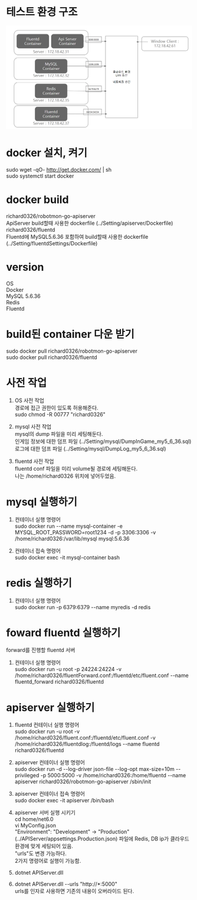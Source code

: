 # 테스트 환경 구조
![](./images/Network.PNG)    



# docker 설치, 켜기
sudo wget -qO- http://get.docker.com/ | sh  
sudo systemctl start docker  

# docker build  
richard0326/robotmon-go-apiserver  
ApiServer build할때 사용한 dockerfile (../Setting/apiserver/Dockerfile)  
richard0326/fluentd  
Fluentd에 MySQL5.6.36 포함하여 build할때 사용한 dockerfile (../Setting/fluentdSettings/Dockerfile)  

# version
OS  
Docker  
MySQL 5.6.36  
Redis  
Fluentd  

# build된 container 다운 받기
sudo docker pull richard0326/robotmon-go-apiserver  
sudo docker pull richard0326/fluentd  

# 사전 작업
1. OS 사전 작업  
경로에 접근 권한이 있도록 허용해준다.  
sudo chmod -R  00777 "richard0326"  
  
2. mysql 사전 작업  
mysql의 dump 파일을 미리 세팅해둔다.  
인게임 정보에 대한 덤프 파일 (../Setting/mysql/DumpInGame_my5_6_36.sql)  
로그에 대한 덤프 파일 (../Setting/mysql/DumpLog_my5_6_36.sql)  
  
3. fluentd 사전 작업  
fluentd conf 파일을 미리 volume될 경로에 세팅해둔다.  
나는 /home/richard0326 위치에 넣어두었음.  

# mysql 실행하기
1. 컨테이너 실행 명령어  
sudo docker run --name mysql-container -e MYSQL_ROOT_PASSWORD=root1234 -d -p 3306:3306 -v /home/richard0326:/var/lib/mysql mysql:5.6.36   

2. 컨테이너 접속 명령어  
sudo docker exec -it mysql-container bash   

# redis 실행하기
1. 컨테이너 실행 명령어  
sudo docker run -p 6379:6379 --name myredis -d redis  

# foward fluentd 실행하기  
forward를 진행할 fluentd 서버  
1. 컨테이너 실행 명령어  
sudo docker run -u root -p 24224:24224 -v /home/richard0326/fluentForward.conf:/fluentd/etc/fluent.conf --name fluentd_forward richard0326/fluentd  
  
# apiserver 실행하기
1. fluentd 컨테이너 실행 명령어  
sudo docker run -u root -v /home/richard0326/fluent.conf:/fluentd/etc/fluent.conf -v /home/richard0326/fluentdlog:/fluentd/logs --name fluentd richard0326/fluentd  

2. apiserver 컨테이너 실행 명령어  
sudo docker run -d --log-driver json-file --log-opt max-size=10m --privileged -p 5000:5000 -v /home/richard0326:/home/fluentd --name apiserver richard0326/robotmon-go-apiserver /sbin/init  

3. apiserver 컨테이너 접속 명령어  
sudo docker exec -it apiserver /bin/bash   

4. apiserver 서버 실행 시키기  
cd home/net6.0  
vi MyConfig.json  
"Environment": "Development" -> "Production"  
(../APIServer/appsettings.Production.json) 파일에 Redis, DB ip가 클라우드 환경에 맞게 세팅되어 있음.  
"urls"도 변경 가능하다.  
2가지 명령어로 실행이 가능함.  
1. dotnet APIServer.dll   
2. dotnet APIServer.dll --urls "http://*:5000"  
urls를 인자로 사용하면 기존의 내용이 오버라이드 된다.  
